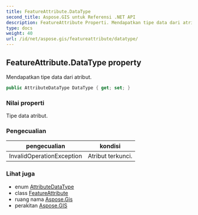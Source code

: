 ```yaml
---
title: FeatureAttribute.DataType
second_title: Aspose.GIS untuk Referensi .NET API
description: FeatureAttribute Properti. Mendapatkan tipe data dari atribut.
type: docs
weight: 40
url: /id/net/aspose.gis/featureattribute/datatype/
---
```

## FeatureAttribute.DataType property

Mendapatkan tipe data dari atribut.

```csharp
public AttributeDataType DataType { get; set; }
```

### Nilai properti

Tipe data atribut.

### Pengecualian

| pengecualian | kondisi |
| --- | --- |
| InvalidOperationException | Atribut terkunci. |

### Lihat juga

* enum [AttributeDataType](../../attributedatatype/)
* class [FeatureAttribute](../)
* ruang nama [Aspose.Gis](../../featureattribute/)
* perakitan [Aspose.GIS](../../../)


